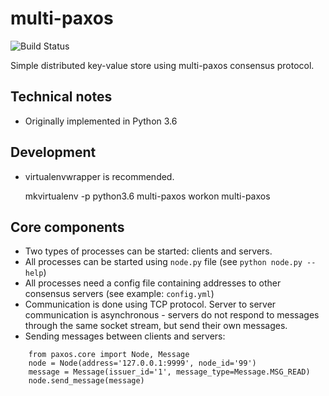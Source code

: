 # multi-paxos

![Build Status](https://travis-ci.org/roxel/multi-paxos.svg?branch=master)

Simple distributed key-value store using multi-paxos consensus protocol.

## Technical notes

* Originally implemented in Python 3.6

## Development

* virtualenvwrapper is recommended.

    mkvirtualenv -p python3.6 multi-paxos
    workon multi-paxos


## Core components

* Two types of processes can be started: clients and servers.
* All processes can be started using `node.py` file (see `python node.py --help`)
* All processes need a config file containing addresses to other consensus servers (see example: `config.yml`)
* Communication is done using TCP protocol. Server to server communication is asynchronous - servers do not respond to messages through the same socket stream, but send their own messages.
* Sending messages between clients and servers:
```
    from paxos.core import Node, Message
    node = Node(address='127.0.0.1:9999', node_id='99')
    message = Message(issuer_id='1', message_type=Message.MSG_READ)
    node.send_message(message)
```
